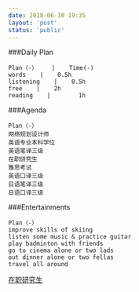 ```yaml
---
date: 2018-06-30 19:35
layout: 'post'
status: 'public'
---
```


###Daily Plan
```table
Plan（-）    |    Time(-)
words    |    0.5h
listening    |    0.5h
free    |    2h
reading    |    	1h
```

###Agenda
```table
Plan（-）
网络规划设计师
英语专业本科学位
英语笔译三级
在职研究生
雅思考试
英语口译三级
日语笔译三级
日语口译三级
```

###Entertainments
```table
Plan（-）
improve skills of skiing
listen some music & practice guitar
play badminton with friends
go to cinema alone or two lads
out dinner alone or two fellas
travel all around
```

[在职研究生](https://baike.baidu.com/item/%E5%9C%A8%E8%81%8C%E7%A0%94%E7%A9%B6%E7%94%9F%E8%AF%81%E4%B9%A6/6886580)